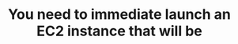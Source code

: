 ---
layout: answer
title: "You need to immediate launch an EC2 instance that will be "
blurb: "The Convertible Reserved Instance is the correct answer. The key to this question is the fact that you need to switch, or covert, from one OS to anoth"
quid: 179
---